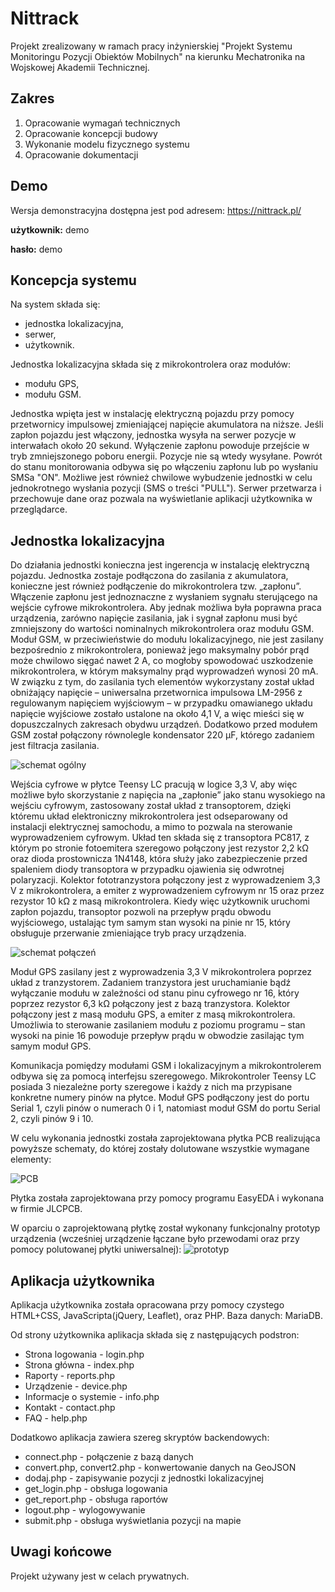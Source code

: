 # Nittrack
Projekt zrealizowany w ramach pracy inżynierskiej "Projekt Systemu Monitoringu Pozycji Obiektów Mobilnych" na kierunku Mechatronika na Wojskowej Akademii Technicznej.

## Zakres
1. Opracowanie wymagań technicznych
2. Opracowanie koncepcji budowy
3. Wykonanie modelu fizycznego systemu
4. Opracowanie dokumentacji

## Demo
Wersja demonstracyjna dostępna jest pod adresem: https://nittrack.pl/

**użytkownik:** demo

**hasło:** demo

## Koncepcja systemu
Na system składa się: 
* jednostka lokalizacyjna,
* serwer,
* użytkownik.

Jednostka lokalizacyjna składa się z mikrokontrolera oraz modułów:
* modułu GPS,
* modułu GSM.

Jednostka wpięta jest w instalację elektryczną pojazdu przy pomocy przetwornicy impulsowej zmieniającej napięcie akumulatora na niższe.
Jeśli zapłon pojazdu jest włączony, jednostka wysyła na serwer pozycje w interwałach około 20 sekund. Wyłączenie zapłonu powoduje przejście w tryb zmniejszonego poboru energii. Pozycje nie są wtedy wysyłane. Powrót do stanu monitorowania odbywa się po włączeniu zapłonu lub po wysłaniu SMSa "ON". Możliwe jest również chwilowe wybudzenie jednostki w celu jednokrotnego wysłania pozycji (SMS o treści "PULL").
Serwer przetwarza i przechowuje dane oraz pozwala na wyświetlanie aplikacji użytkownika w przeglądarce.

## Jednostka lokalizacyjna
Do działania jednostki konieczna jest ingerencja w instalację elektryczną pojazdu. Jednostka zostaje podłączona do zasilania z akumulatora, konieczne jest również podłączenie do mikrokontrolera tzw. „zapłonu”. Włączenie zapłonu jest jednoznaczne z wysłaniem  sygnału sterującego na wejście cyfrowe mikrokontrolera. Aby jednak możliwa była poprawna praca urządzenia, zarówno  napięcie zasilania, jak i sygnał zapłonu musi być zmniejszony do wartości nominalnych mikrokontrolera oraz  modułu GSM. Moduł GSM, w przeciwieństwie do modułu lokalizacyjnego, nie jest zasilany bezpośrednio z mikrokontrolera, ponieważ jego maksymalny pobór prąd  może chwilowo sięgać nawet 2 A, co mogłoby spowodować uszkodzenie mikrokontrolera, w którym maksymalny prąd wyprowadzeń wynosi 20 mA. W związku z tym, do zasilania tych elementów wykorzystany został układ obniżający napięcie – uniwersalna przetwornica impulsowa LM-2956 z  regulowanym  napięciem  wyjściowym – w przypadku omawianego  układu  napięcie wyjściowe zostało ustalone na około 4,1 V, a więc mieści się w dopuszczalnych zakresach obydwu urządzeń. Dodatkowo przed modułem GSM został połączony równolegle kondensator 220 µF, którego zadaniem jest filtracja zasilania.

![schemat ogólny](https://raw.githubusercontent.com/mateusznitka/nittrack/master/docs/img/schema_general.jpg)

Wejścia cyfrowe w płytce Teensy LC pracują w logice 3,3 V, aby więc możliwe było skorzystanie z napięcia na „zapłonie” jako  stanu wysokiego na wejściu cyfrowym, zastosowany został układ z transoptorem, dzięki któremu układ elektroniczny mikrokontrolera jest odseparowany od instalacji elektrycznej samochodu, a  mimo  to  pozwala  na  sterowanie  wyprowadzeniem  cyfrowym.  Układ ten składa się z transoptora PC817, z którym po stronie fotoemitera szeregowo połączony jest rezystor 2,2 kΩ  oraz dioda prostownicza 1N4148,  która służy jako zabezpieczenie przed spaleniem diody transoptora w przypadku ojawienia się odwrotnej polaryzacji. 
Kolektor fototranzystora połączony  jest z wyprowadzeniem 3,3 V z mikrokontrolera, a emiter z  wyprowadzeniem cyfrowym nr 15 oraz przez rezystor 10 kΩ z masą mikrokontrolera. Kiedy więc użytkownik uruchomi zapłon pojazdu, transoptor pozwoli na przepływ  prądu  obwodu  wyjściowego, ustalając tym samym stan wysoki na pinie nr 15, który obsługuje przerwanie zmieniające tryb pracy urządzenia. 

![schemat połączeń](https://raw.githubusercontent.com/mateusznitka/nittrack/master/docs/img/schema_git.png)

Moduł GPS zasilany jest z wyprowadzenia 3,3 V mikrokontrolera poprzez układ  z  tranzystorem.  Zadaniem  tranzystora  jest  uruchamianie  bądź  wyłączanie  modułu w zależności od stanu pinu cyfrowego nr 16, który poprzez rezystor 6,3 kΩ połączony jest z bazą  tranzystora.  Kolektor połączony jest z masą modułu  GPS, a emiter z masą mikrokontrolera.  Umożliwia  to  sterowanie  zasilaniem  modułu  z  poziomu programu – stan wysoki na pinie 16 powoduje przepływ prądu w obwodzie zasilając tym samym moduł GPS. 
 
Komunikacja  pomiędzy  modułami  GSM  i  lokalizacyjnym  a  mikrokontrolerem  odbywa się za  pomocą  interfejsu  szeregowego. Mikrokontroler Teensy LC posiada 3 niezależne porty szeregowe i każdy z nich ma przypisane konkretne numery pinów na płytce. 
Moduł GPS podłączony jest do portu Serial 1, czyli pinów o numerach 0 i 1, natomiast moduł GSM do portu Serial 2, czyli pinów 9 i 10.

W celu wykonania jednostki została zaprojektowana płytka PCB realizująca powyższe schematy, do której zostały dolutowane wszystkie wymagane elementy:

![PCB](https://raw.githubusercontent.com/mateusznitka/nittrack/master/docs/img/pcb.png)

Płytka została zaprojektowana przy pomocy programu EasyEDA i wykonana w firmie JLCPCB.

W oparciu o zaprojektowaną płytkę został wykonany funkcjonalny prototyp urządzenia (wcześniej urządzenie łączane było przewodami oraz przy pomocy polutowanej płytki uniwersalnej):
![prototyp](https://raw.githubusercontent.com/mateusznitka/nittrack/master/docs/img/prototyp.jpg)

## Aplikacja użytkownika
Aplikacja użytkownika została opracowana przy pomocy czystego HTML+CSS, JavaScripta(jQuery, Leaflet), oraz PHP. Baza danych: MariaDB.

Od strony użytkownika aplikacja składa się z następujących podstron:
* Strona logowania - login.php
* Strona główna - index.php
* Raporty - reports.php
* Urządzenie - device.php
* Informacje o systemie - info.php
* Kontakt - contact.php
* FAQ - help.php

Dodatkowo aplikacja zawiera szereg skryptów backendowych:
* connect.php - połączenie z bazą danych
* convert.php, convert2.php - konwertowanie danych na GeoJSON
* dodaj.php - zapisywanie pozycji z jednostki lokalizacyjnej
* get_login.php - obsługa logowania
* get_report.php - obsługa raportów
* logout.php - wylogowywanie
* submit.php - obsługa wyświetlania pozycji na mapie

## Uwagi końcowe
Projekt używany jest w celach prywatnych.
